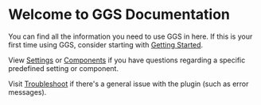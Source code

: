 # Welcome to GGS Documentation
You can find all the information you need to use GGS in here. If this is your first time using GGS, consider starting with [Getting Started](getting_started.md).

View [Settings](settings/settings.md) or [Components](components/components.md) if you have questions regarding a specific predefined setting or component.

Visit [Troubleshoot](troubleshoot.md) if there's a general issue with the plugin (such as error messages).
